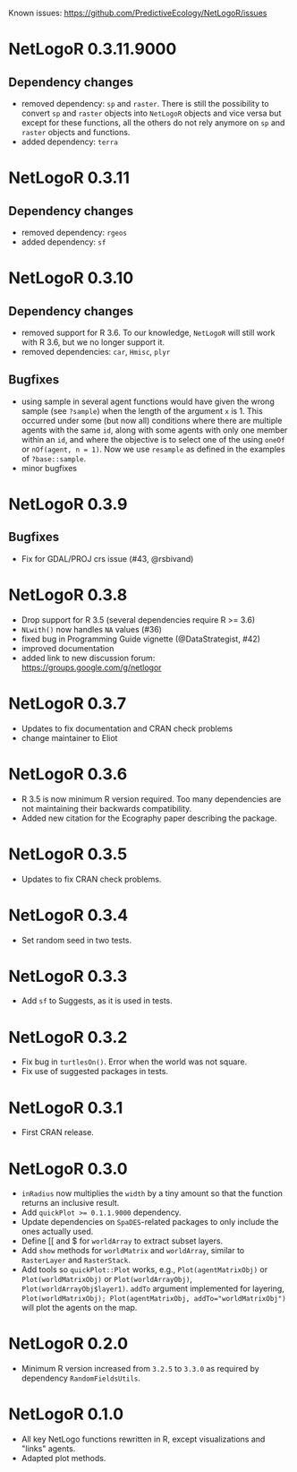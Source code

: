 Known issues: <https://github.com/PredictiveEcology/NetLogoR/issues>

# NetLogoR 0.3.11.9000

## Dependency changes
* removed dependency: `sp` and `raster`. There is still the possibility to convert `sp` and `raster` objects into `NetLogoR` objects and vice versa but except for these functions, all the others do not rely anymore on `sp` and `raster` objects and functions.
* added dependency: `terra`

# NetLogoR 0.3.11

## Dependency changes
* removed dependency: `rgeos`
* added dependency: `sf`

# NetLogoR 0.3.10

## Dependency changes
* removed support for R 3.6. To our knowledge, `NetLogoR` will still work with R 3.6, but we no longer support it.
* removed dependencies: `car`, `Hmisc`, `plyr`

## Bugfixes
* using sample in several agent functions would have given the wrong sample (see `?sample`) when the length of the argument `x` is 1.
  This occurred under some (but now all) conditions where there are multiple agents with the same `id`, along with some agents with only one member within an `id`, and where the objective is to select one of the using `oneOf` or `nOf(agent, n = 1)`. Now we use `resample` as defined in the examples of `?base::sample`.
* minor bugfixes

# NetLogoR 0.3.9

## Bugfixes
* Fix for GDAL/PROJ crs issue (#43, @rsbivand)

# NetLogoR 0.3.8

* Drop support for R 3.5 (several dependencies require R >= 3.6)
* `NLwith()` now handles `NA` values (#36)
* fixed bug in Programming Guide vignette (@DataStrategist, #42)
* improved documentation
* added link to new discussion forum: <https://groups.google.com/g/netlogor>

# NetLogoR 0.3.7

* Updates to fix documentation and CRAN check problems
* change maintainer to Eliot

# NetLogoR 0.3.6

* R 3.5 is now minimum R version required. Too many dependencies are not maintaining their backwards compatibility.
* Added new citation for the Ecography paper describing the package.

# NetLogoR 0.3.5

* Updates to fix CRAN check problems.

# NetLogoR 0.3.4

* Set random seed in two tests.

# NetLogoR 0.3.3

* Add `sf` to Suggests, as it is used in tests.

# NetLogoR 0.3.2

* Fix bug in `turtlesOn()`. Error when the world was not square.
* Fix use of suggested packages in tests.

# NetLogoR 0.3.1

* First CRAN release.

# NetLogoR 0.3.0

* `inRadius` now multiplies the `width` by a tiny amount so that the function returns an inclusive result.
* Add `quickPlot >= 0.1.1.9000` dependency.
* Update dependencies on `SpaDES`-related packages to only include the ones actually used.
* Define [[ and $ for `worldArray` to extract subset layers.
* Add `show` methods for `worldMatrix` and `worldArray`, similar to `RasterLayer` and `RasterStack`.
* Add tools so `quickPlot::Plot` works, e.g., `Plot(agentMatrixObj)` or `Plot(worldMatrixObj)` or `Plot(worldArrayObj)`, `Plot(worldArrayObj$layer1)`. `addTo` argument implemented for layering, `Plot(worldMatrixObj); Plot(agentMatrixObj, addTo="worldMatrixObj")` will plot the agents on the map.

# NetLogoR 0.2.0

* Minimum R version increased from `3.2.5` to `3.3.0` as required by dependency `RandomFieldsUtils`.

# NetLogoR 0.1.0

* All key NetLogo functions rewritten in R, except visualizations and "links" agents.
* Adapted plot methods.
